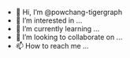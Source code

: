- 👋 Hi, I’m @powchang-tigergraph
- 👀 I’m interested in ...
- 🌱 I’m currently learning ...
- 💞️ I’m looking to collaborate on ...
- 📫 How to reach me ...

<!---
powchang-tigergraph/powchang-tigergraph is a ✨ special ✨ repository because its `README.md` (this file) appears on your GitHub profile.
You can click the Preview link to take a look at your changes.
--->
